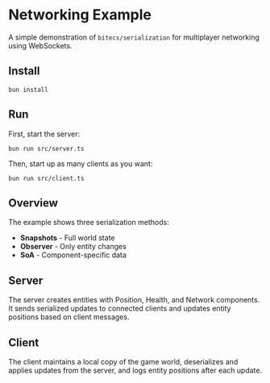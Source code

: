 # Networking Example

A simple demonstration of `bitecs/serialization` for multiplayer networking using WebSockets.

## Install
```
bun install
```

## Run

First, start the server:
```
bun run src/server.ts
```

Then, start up as many clients as you want:
```
bun run src/client.ts
```

## Overview

The example shows three serialization methods:
- **Snapshots** - Full world state
- **Observer** - Only entity changes
- **SoA** - Component-specific data

## Server
The server creates entities with Position, Health, and Network components. It sends serialized updates to connected clients and updates entity positions based on client messages.

## Client 
The client maintains a local copy of the game world, deserializes and applies updates from the server, and logs entity positions after each update.
